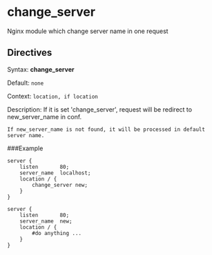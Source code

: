 change_server
=============

Nginx module which change server name in one request


## Directives

Syntax: **change_server**

Default: `none`

Context: `location, if location`

Description: 
	If it is set 'change_server', request will be redirect to new_server_name in conf.
	
	If new_server_name is not found, it will be processed in default server name.


###Example

	server {
		listen       80;
		server_name  localhost;
		location / {
			change_server new;
		}
	}
	
	server {
		listen       80;
		server_name  new;
		location / {
			#do anything ...
		}
	}

